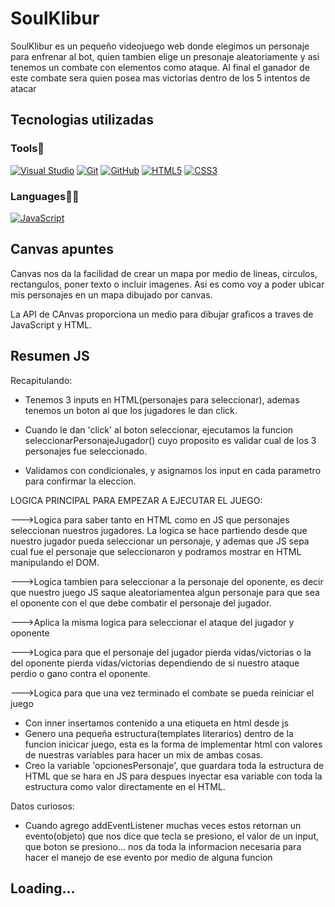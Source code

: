 # SoulKlibur

<p>SoulKlibur es un pequeño videojuego web donde elegimos un personaje
para enfrenar al bot, quien tambien elige un presonaje aleatoriamente y asi tenemos un combate
con elementos como ataque. Al final el ganador de este combate sera quien posea mas victorias
dentro de los 5 intentos de atacar</p>

## Tecnologias utilizadas

<h3>Tools🔨</h3>

[![Visual Studio](https://img.shields.io/badge/-007ACC?style=flat&logo=Visual-Studio-Code&logoColor=white&link=https://github.com/Quananhle "Visual Studio")](https://github.com/Quananhle)
[![Git](https://img.shields.io/badge/-Git-black?style=flat&logo=git&link=https://github.com/Quananhle)](https://github.com/Quananhle) 
[![GitHub](https://img.shields.io/badge/-GitHub-181717?style=flat&logo=github&link=https://github.com/Quananhle)](https://github.com/Quananhle)
[![HTML5](https://img.shields.io/badge/-HTML5-E34F26?style=flat&logo=html5&logoColor=white&link=https://github.com/Quananhle/Front-End-Dev)](https://github.com/Quananhle/Front-End-Dev) 
[![CSS3](https://img.shields.io/badge/-CSS3-1572B6?style=flat&logo=css3&link=https://github.com/Quananhle/Front-End-Dev)](https://github.com/Quananhle/Front-End-Dev) 


<h3>Languages👨‍💻</h3>

[![JavaScript](https://img.shields.io/badge/-JavaScript-black?style=flat&logo=javascript&link=https://github.com/Quananhle/Front-End-Dev)](https://github.com/Quananhle/Front-End-Dev)


## Canvas apuntes
Canvas nos da la facilidad de crear un mapa por medio de lineas, circulos, rectangulos, poner texto o incluir imagenes.
Asi es como voy a poder ubicar mis personajes en un mapa dibujado por canvas.

La API de CAnvas proporciona un medio para dibujar graficos a traves de JavaScript y HTML<canvas>.


## Resumen JS

Recapitulando:

  - Tenemos 3 inputs en HTML(personajes para seleccionar), ademas tenemos un boton al que los jugadores le dan click.

  - Cuando le dan 'click' al boton seleccionar, ejecutamos la funcion seleccionarPersonajeJugador() cuyo proposito es validar cual de los 3 personajes fue seleccionado.

  - Validamos con condicionales, y asignamos los input en cada parametro para confirmar la eleccion.

LOGICA PRINCIPAL PARA EMPEZAR A EJECUTAR EL JUEGO:

--->Logica para saber tanto en HTML como en JS que personajes seleccionan nuestros jugadores.
    La logica se hace partiendo desde que nuestro jugador pueda seleccionar un personaje, 
    y ademas que JS sepa cual fue el personaje que seleccionaron  y podramos mostrar en HTML manipulando el DOM.

--->Logica tambien para seleccionar a la personaje del oponente,
    es decir que nuestro juego JS saque aleatoriamentea algun personaje para que sea el oponente con el que debe combatir el personaje del jugador.

--->Aplica la misma logica para seleccionar el ataque del jugador y oponente

--->Logica para que el personaje del jugador pierda vidas/victorias o la del oponente pierda vidas/victorias 
    dependiendo de si nuestro ataque perdio o gano contra el oponente.

--->Logica para que una vez terminado el combate se pueda reiniciar el juego
  
- Con inner insertamos contenido a una etiqueta en html desde js
- Genero una pequeña estructura(templates literarios) dentro de la funcion inicicar juego, esta es la forma de implementar html con valores de nuestras variables para hacer un mix de ambas cosas.
- Creo la variable 'opcionesPersonaje', que guardara toda la estructura de HTML que se hara en JS para despues inyectar esa variable con toda la estructura como valor directamente en el HTML.

Datos curiosos:
- Cuando agrego addEventListener muchas veces estos retornan un evento(objeto) que nos dice que tecla se presiono, el valor de un input, que boton se presiono... nos da toda la informacion necesaria para hacer el manejo de ese evento por medio de alguna funcion

## Loading...